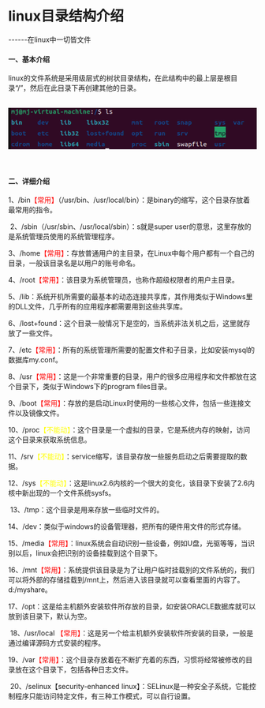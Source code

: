 # linux目录结构介绍



------在linux中一切皆文件



#### 一、基本介绍

​	linux的文件系统是采用级层式的树状目录结构，在此结构中的最上层是根目录“/”，然后在此目录下再创建其他的目录。

​									<img src=".\asset\image-20230301203759600.png">

​                          

#### 二、详细介绍

​	1、/bin<font color="red">【常用】</font>（/usr/bin、/usr/local/bin）：是binary的缩写，这个目录存放着最常用的指令。

​	2、/sbin（/usr/sbin、/usr/local/sbin）：s就是super user的意思，这里存放的是系统管理员使用的系统管理程序。

​	3、/home<font color="red">【常用】</font>：存放普通用户的主目录，在Linux中每个用户都有一个自己的目录，一般该目录名是以用户的账号命名。

​	4、/root<font color="red">【常用】</font>：该目录为系统管理员，也称作超级权限者的用户主目录。

​	5、/lib：系统开机所需要的最基本的动态连接共享库，其作用类似于Windows里的DLL文件，几乎所有的应用程序都需要用到这些共享库。

​	6、/lost+found：这个目录一般情况下是空的，当系统非法关机之后，这里就存放了一些文件。

​	7、/etc<font color="red">【常用】</font>：所有的系统管理所需要的配置文件和子目录，比如安装mysql的数据库my.conf。

​	8、/usr<font color="red">【常用】</font>：这是一个非常重要的目录，用户的很多应用程序和文件都放在这个目录下，类似于Windows下的program files目录。

​	9、/boot<font color="red">【常用】</font>：存放的是启动Linux时使用的一些核心文件，包括一些连接文件以及镜像文件。

​	10、/proc<font color = "yellow">【不能动】</font>：这个目录是一个虚拟的目录，它是系统内存的映射，访问这个目录来获取系统信息。

​	11、/srv<font color = "yellow">【不能动】</font>：service缩写，该目录存放一些服务启动之后需要提取的数据。

​	12、/sys<font color = "yellow">【不能动】</font>：这是linux2.6内核的一个很大的变化，该目录下安装了2.6内核中新出现的一个文件系统sysfs。

​	13、/tmp：这个目录是用来存放一些临时文件的。

​	14、/dev：类似于windows的设备管理器，把所有的硬件用文件的形式存储。

​	15、/media<font color="red">【常用】</font>：linux系统会自动识别一些设备，例如U盘，光驱等等，当识别以后，linux会把识别的设备挂载到这个目录下。

​	16、/mnt<font color="red">【常用】</font>：系统提供该目录是为了让用户临时挂载别的文件系统的，我们可以将外部的存储挂载到/mnt上，然后进入该目录就可以查看里面的内容了。d:/myshare。

​	17、/opt：这是给主机额外安装软件所存放的目录，如安装ORACLE数据库就可以放到该目录下，默认为空。

​	18、/usr/local <font color="red">【常用】</font>：这是另一个给主机额外安装软件所安装的目录，一般是通过编译源码方式安装的程序。

​	19、/var<font color="red">【常用】</font>：这个目录存放着在不断扩充着的东西，习惯将经常被修改的目录放在这个目录下，包括各种日志文件。

​	20、/selinux【security-enhanced linux】：SELinux是一种安全子系统，它能控制程序只能访问特定文件，有三种工作模式，可以自行设置。